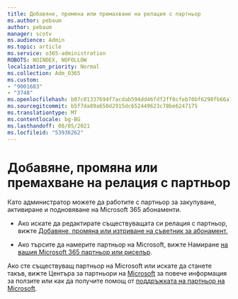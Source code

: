 ```yaml
---
title: Добавяне, промяна или премахване на релация с партньор
ms.author: pebaum
author: pebaum
manager: scotv
ms.audience: Admin
ms.topic: article
ms.service: o365-administration
ROBOTS: NOINDEX, NOFOLLOW
localization_priority: Normal
ms.collection: Adm_O365
ms.custom:
- "9001683"
- "3748"
ms.openlocfilehash: b07c01337694f7acdab594dd46fdf2ff0cfeb70bf6298fb66a7e6736f8a98e96
ms.sourcegitcommit: b5f7da89a650d2915dc652449623c78be6247175
ms.translationtype: MT
ms.contentlocale: bg-BG
ms.lasthandoff: 08/05/2021
ms.locfileid: "53936262"
---
```

# <a name="add-change-or-remove-a-partner-relationship"></a>Добавяне, промяна или премахване на релация с партньор

Като администратор можете да работите с партньор за закупуване, активиране и подновяване на Microsoft 365 абонаменти. 

- Ако искате да редактирате съществуващата си релация с партньор, вижте [Добавяне, промяна или изтриване на съветник за абонамент.](https://docs.microsoft.com/microsoft-365/admin/misc/add-partner?view=o365-worldwide)

- Ако търсите да намерите партньор на Microsoft, вижте Намиране [на вашия Microsoft 365 партньор или риселър](https://docs.microsoft.com/microsoft-365/admin/manage/find-your-partner-or-reseller?view=o365-worldwide).

Ако сте съществуващ партньор на Microsoft или искате да станете такъв, вижте Центъра за партньори на [Microsoft](https://support.microsoft.com/help/4499930/partner-center-overview) за повече информация за ползите или как да получите помощ от [поддръжката на партньор на Microsoft](https://aka.ms/partnersupport).

